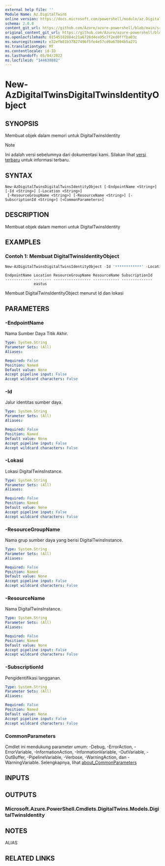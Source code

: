```yaml
---
external help file: ''
Module Name: Az.DigitalTwins
online version: https://docs.microsoft.com/powershell/module/az.DigitalTwins/new-AzDigitalTwinsDigitalTwinsIdentityObject
schema: 2.0.0
content_git_url: https://github.com/Azure/azure-powershell/blob/main/src/DigitalTwins/help/New-AzDigitalTwinsDigitalTwinsIdentityObject.md
original_content_git_url: https://github.com/Azure/azure-powershell/blob/main/src/DigitalTwins/help/New-AzDigitalTwinsDigitalTwinsIdentityObject.md
ms.openlocfilehash: 01545182084c21a6728d4ea95c7f2ed0fffba03c
ms.sourcegitcommit: e32efb81b37827496f5fe4e57cd9a67004b5a271
ms.translationtype: MT
ms.contentlocale: id-ID
ms.lasthandoff: 05/04/2022
ms.locfileid: "144638882"
---
```

# New-AzDigitalTwinsDigitalTwinsIdentityObject

## SYNOPSIS
Membuat objek dalam memori untuk DigitalTwinsIdentity

> [!NOTE]
>Ini adalah versi sebelumnya dari dokumentasi kami. Silakan lihat [versi terbaru](/powershell/module/az.digitaltwins/new-azdigitaltwinsdigitaltwinsidentityobject) untuk informasi terbaru.

## SYNTAX

```
New-AzDigitalTwinsDigitalTwinsIdentityObject [-EndpointName <String>] [-Id <String>] [-Location <String>]
 [-ResourceGroupName <String>] [-ResourceName <String>] [-SubscriptionId <String>] [<CommonParameters>]
```

## DESCRIPTION
Membuat objek dalam memori untuk DigitalTwinsIdentity

## EXAMPLES

### Contoh 1: Membuat DigitalTwinsIdentityObject
```powershell
New-AzDigitalTwinsDigitalTwinsIdentityObject -Id '************' -Location eastus
```

```output
EndpointName Location ResourceGroupName ResourceName SubscriptionId
------------ -------- ----------------- ------------ --------------
             eastus
```

Membuat DigitalTwinsIdentityObject menurut Id dan lokasi

## PARAMETERS

### -EndpointName
Nama Sumber Daya Titik Akhir.

```yaml
Type: System.String
Parameter Sets: (All)
Aliases:

Required: False
Position: Named
Default value: None
Accept pipeline input: False
Accept wildcard characters: False
```

### -Id
Jalur identitas sumber daya.

```yaml
Type: System.String
Parameter Sets: (All)
Aliases:

Required: False
Position: Named
Default value: None
Accept pipeline input: False
Accept wildcard characters: False
```

### -Lokasi
Lokasi DigitalTwinsInstance.

```yaml
Type: System.String
Parameter Sets: (All)
Aliases:

Required: False
Position: Named
Default value: None
Accept pipeline input: False
Accept wildcard characters: False
```

### -ResourceGroupName
Nama grup sumber daya yang berisi DigitalTwinsInstance.

```yaml
Type: System.String
Parameter Sets: (All)
Aliases:

Required: False
Position: Named
Default value: None
Accept pipeline input: False
Accept wildcard characters: False
```

### -ResourceName
Nama DigitalTwinsInstance.

```yaml
Type: System.String
Parameter Sets: (All)
Aliases:

Required: False
Position: Named
Default value: None
Accept pipeline input: False
Accept wildcard characters: False
```

### -SubscriptionId
Pengidentifikasi langganan.

```yaml
Type: System.String
Parameter Sets: (All)
Aliases:

Required: False
Position: Named
Default value: None
Accept pipeline input: False
Accept wildcard characters: False
```

### CommonParameters
Cmdlet ini mendukung parameter umum: -Debug, -ErrorAction, -ErrorVariable, -InformationAction, -InformationVariable, -OutVariable, -OutBuffer, -PipelineVariable, -Verbose, -WarningAction, dan -WarningVariable. Selengkapnya, lihat [about_CommonParameters](http://go.microsoft.com/fwlink/?LinkID=113216)

## INPUTS

## OUTPUTS

### Microsoft.Azure.PowerShell.Cmdlets.DigitalTwins.Models.DigitalTwinsIdentity

## NOTES

ALIAS

## RELATED LINKS

